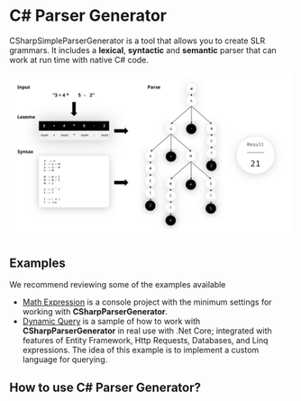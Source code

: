 # **C# Parser Generator**

CSharpSimpleParserGenerator is a tool that allows you to create SLR grammars. It includes a **lexical**, **syntactic** and **semantic** parser that can work at run time with native C# code.

![Parser Diagram example](./Docs/ParserDiagramExample.svg)

## Examples

We recommend reviewing some of the examples available
    
* [Math Expression](./Examples/MathExpression) is a console project with the minimum settings for working with **CSharpParserGenerator**.
* [Dynamic Query](./Examples/DynamicQuery) is a sample of how to work with **CSharpParserGenerator** in real use with .Net Core; integrated with features of Entity Framework, Http Requests, Databases, and Linq expressions. The idea of this example is to implement a custom language for querying.

## How to use C# Parser Generator?

